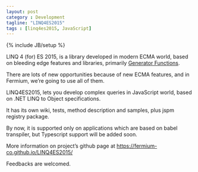 ```yaml
---
layout: post
category : Development
tagline: "LINQ4ES2015"
tags : [linq4es2015, JavaScript]
---
```

{% include JB/setup %}

LINQ 4 (for) ES 2015, is a library developed in modern ECMA world, based on bleeding edge features and libraries, primarily [Generator Functions](https://developer.mozilla.org/en-US/docs/Web/JavaScript/Reference/Statements/function*).

There are lots of new opportunities because of new ECMA features, and in Fermium, we’re going to use all of them.

LINQ4ES2015, lets you develop complex queries in JavaScript world, based on .NET LINQ to Object specifications.

It has its own  wiki, tests, method description and samples, plus jspm registry package.

By now, it is supported only on applications which are based on babel transpiler, but Typescript support will be added soon.

More information on project’s github page at https://fermium-co.github.io/LINQ4ES2015/

Feedbacks are welcomed.